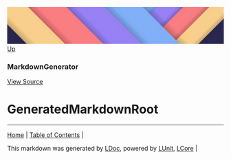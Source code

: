 ![](../Content/LDoc-banner-small.png "")
[Up](MarkdownGenerator.md)
### MarkdownGenerator
[View Source](MarkdownGenerator.md)
# GeneratedMarkdownRoot
---

[Home](../../README.md) | [Table of Contents](../../TableOfContents.md) | 


This markdown was generated by [LDoc](https://github.com/CodeSingularity/LDoc), powered by [LUnit](https://github.com/CodeSingularity/LUnit), [LCore](https://github.com/CodeSingularity/LCore) | 

